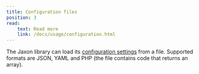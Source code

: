 ```yaml
---
title: Configuration files
position: 3
read:
    text: Read more
    link: /docs/usage/configuration.html
---
```


The Jaxon library can load its [configuration settings](/docs/usage/configuration) from a file.
Supported formats are JSON, YAML and PHP (the file contains code that returns an array).
